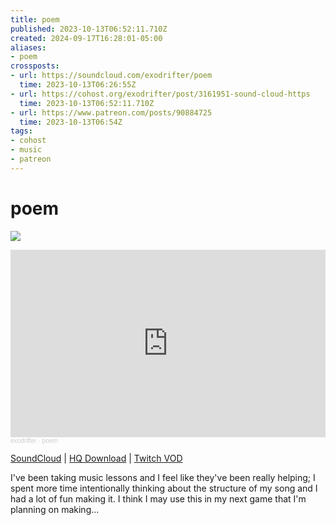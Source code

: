 ```yaml
---
title: poem
published: 2023-10-13T06:52:11.710Z
created: 2024-09-17T16:28:01-05:00
aliases:
- poem
crossposts:
- url: https://soundcloud.com/exodrifter/poem
  time: 2023-10-13T06:26:55Z
- url: https://cohost.org/exodrifter/post/3161951-sound-cloud-https
  time: 2023-10-13T06:52:11.710Z
- url: https://www.patreon.com/posts/90884725
  time: 2023-10-13T06:54Z
tags:
- cohost
- music
- patreon
---
```


# poem

![](20231013065211-poem.png)

<iframe width="100%" height="300" scrolling="no" frameborder="no" allow="autoplay" src="https://w.soundcloud.com/player/?url=https%3A//api.soundcloud.com/tracks/1639444155&color=%23ff5500&auto_play=false&hide_related=false&show_comments=true&show_user=true&show_reposts=false&show_teaser=true&visual=true"></iframe><div style="font-size: 10px; color: #cccccc;line-break: anywhere;word-break: normal;overflow: hidden;white-space: nowrap;text-overflow: ellipsis; font-family: Interstate,Lucida Grande,Lucida Sans Unicode,Lucida Sans,Garuda,Verdana,Tahoma,sans-serif;font-weight: 100;"><a href="https://soundcloud.com/exodrifter" title="exodrifter" target="_blank" style="color: #cccccc; text-decoration: none;">exodrifter</a> · <a href="https://soundcloud.com/exodrifter/poem" title="poem" target="_blank" style="color: #cccccc; text-decoration: none;">poem</a></div>

[SoundCloud](https://soundcloud.com/exodrifter/poem) | [HQ Download](https://www.patreon.com/posts/90884725) | [Twitch VOD](https://www.twitch.tv/videos/1949635035)

I've been taking music lessons and I feel like they've been really helping; I spent more time intentionally thinking about the structure of my song and I had a lot of fun making it. I think I may use this in my next game that I'm planning on making...
